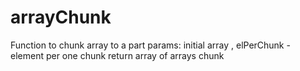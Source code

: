 # arrayChunk
Function to chunk array to a part
params: initial array , elPerChunk - element per one chunk
return array of arrays chunk 
